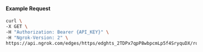 <!-- Code generated for API Clients. DO NOT EDIT. -->
#### Example Request
```bash
curl \
-X GET \
-H "Authorization: Bearer {API_KEY}" \
-H "Ngrok-Version: 2" \
https://api.ngrok.com/edges/https/edghts_2TDPx7qpP8wbpcmLp5f4SryquDX/routes/edghtsrt_2TDPxCSiysZgQcu9rjmPjjXhvap/oauth
